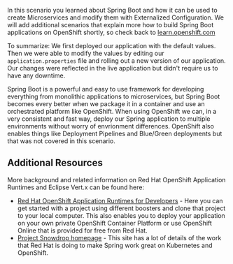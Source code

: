 In this scenario you learned about Spring Boot and how it can be used to create Microservices and modify them with Externalized Configuration. We will add additional scenarios that explain more how to build Spring Boot applications on OpenShift shortly, so check back to [learn.openshift.com](http://learn.openshift.com)

To summarize: We first deployed our application with the default values. Then we were able to modify the values by editing our `application.properties` file and rolling out a new version of our application. Our changes were reflected in the live application but didn't require us to have any downtime.

Spring Boot is a powerful and easy to use framework for developing everything from monolithic applications to microservices, but Spring Boot becomes every better when we package it in a container and use an orchestrated platform like OpenShift. When using OpenShift we can, in a very consistent and fast way, deploy our Spring application to multiple environments without worry of envrionment differences. OpenShift also enables things like Deployment Pipelines and Blue/Green deployments but that was not covered in this scenario.  

## Additional Resources

More background and related information on Red Hat OpenShift Application Runtimes and Eclipse Vert.x can be found here:

* [Red Hat OpenShift Application Runtimes for Developers](https://developers.redhat.com/rhoar) - Here you can get started with a project using different boosters and clone that project to your local computer. This also enables you to deploy your application on your own private OpenShift Container Platform or use OpenShift Online that is provided for free from Red Hat.
* [Project Snowdrop homepage](https://snowdrop.me/) - This site has a lot of details of the work that Red Hat is doing to make Spring work great on Kubernetes and OpenShift.


